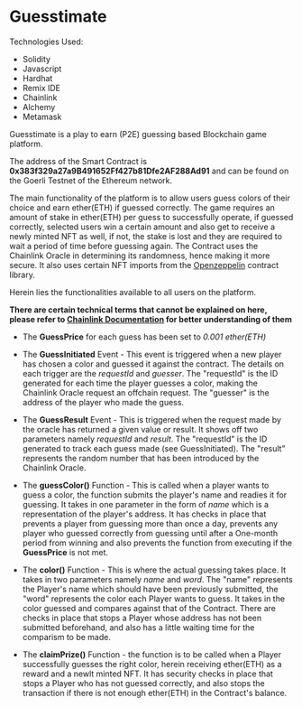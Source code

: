 # Guesstimate

Technologies Used:
 * Solidity
 * Javascript
 * Hardhat
 * Remix IDE
 * Chainlink
 * Alchemy
 * Metamask

Guesstimate is a play to earn (P2E) guessing based Blockchain game platform.

The address of the Smart Contract is **0x383f329a27a9B491652Ff427b81Dfe2AF288Ad91** and can be found on the Goerli Testnet of the Ethereum network.

The main functionality of the platform is to allow users guess colors of their choice and earn ether(ETH) if guessed correctly. The game requires an amount of stake in ether(ETH) per guess to successfully operate, if guessed correctly, selected users win a certain amount and also get to receive a newly minted NFT as well, if not, the stake is lost and they are required to wait a period of time before guessing again. The Contract uses the Chainlink Oracle in determining its randomness, hence making it more secure. It also uses certain NFT imports from the [Openzeppelin](https://www.openzeppelin.com/) contract library.

Herein lies the functionalities available to all users on the platform.
  
  **There are certain technical terms that cannot be explained on here, please refer to [Chainlink Documentation](https://docs.chain.link/) for better understanding of them**
  
  * The **GuessPrice** for each guess has been set to _0.001 ether(ETH)_
    
  * The **GuessInitiated** Event - This event is triggered when a new player has chosen a color and guessed it against the contract. The details on each trigger are the _requestId_ and _guesser_. The "requestId" is the ID generated for each time the player guesses a color, making the Chainlink Oracle request an offchain request. The "guesser" is the address of the player who made the guess.
    
  * The **GuessResult** Event - This is triggered when the request made by the oracle has returned a given value or result. It shows off two parameters namely _requestId_ and _result_. The "requestId" is the ID generated to track each guess made (see GuessInitiated). The "result" represents the random number that has been introduced by the Chainlink Oracle.
    
  * The **guessColor()** Function - This is called when a player wants to guess a color, the function submits the player's name and readies it for guessing. It takes in one parameter in the form of _name_ which is a representation of the player's address. It has checks in place that prevents a player from guessing more than once a day, prevents any player who guessed correctly from guessing until after a One-month period from winning and also prevents the function from executing if the **GuessPrice** is not met.

  * The **color()** Function - This is where the actual guessing takes place. It takes in two parameters namely _name_ and _word_. The "name" represents the Player's name which should have been previously submitted, the "word" represents the color each Player wants to guess. It takes in the color guessed and compares against that of the Contract. There are checks in place that stops a Player whose address has not been submitted beforehand, and also has a little waiting time for the comparism to be made.

  * The **claimPrize()** Function - the function is to be called when a Player successfully guesses the right color, herein receiving ether(ETH) as a reward and a newlt minted NFT. It has security checks in place that stops a Player who has not guessed correctly, and also stops the transaction if there is not enough ether(ETH) in the Contract's balance.
